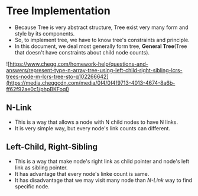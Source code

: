 # Tree Implementation
- Because Tree is very abstract structure, Tree exist very many form and style by its components.
- So, to implement tree, we have to know tree's constraints and principle.
- In this document, we deal most generally form tree, **General Tree**(Tree that doesn't have constraints about child node counts). 

![https://www.chegg.com/homework-help/questions-and-answers/represent-type-n-array-tree-using-left-child-right-sibling-lcrs-trees-node-m-lcrs-tree-sto-q102266642](https://media.cheggcdn.com/media/0f4/0f4f9713-4013-4674-8a6b-ff62f92ae0c1/phpBKFoqI)

## N-Link
- This is a way that allows a node with N child nodes to have N links.
- It is very simple way, but every node's link counts can different. 

## Left-Child, Right-Sibling 
- This is a way that make node's right link as child pointer and node's left link as sibling pointer. 
- It has advantage that every node's linke count is same.
- It has disadvantage that we may visit many node than *N-Link* way to find specific node.
